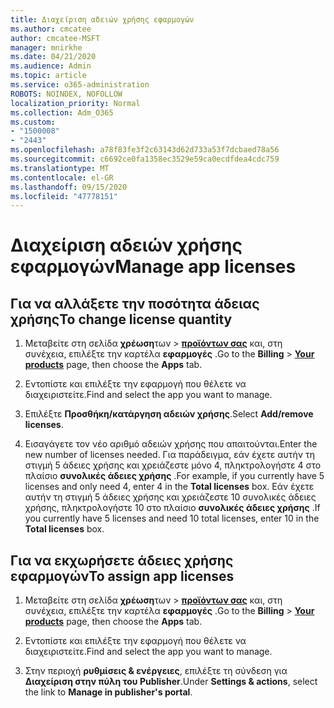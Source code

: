 ```yaml
---
title: Διαχείριση αδειών χρήσης εφαρμογών
ms.author: cmcatee
author: cmcatee-MSFT
manager: mnirkhe
ms.date: 04/21/2020
ms.audience: Admin
ms.topic: article
ms.service: o365-administration
ROBOTS: NOINDEX, NOFOLLOW
localization_priority: Normal
ms.collection: Adm_O365
ms.custom:
- "1500008"
- "2443"
ms.openlocfilehash: a78f83fe3f2c63143d62d733a53f7dcbaed78a56
ms.sourcegitcommit: c6692ce0fa1358ec3529e59ca0ecdfdea4cdc759
ms.translationtype: MT
ms.contentlocale: el-GR
ms.lasthandoff: 09/15/2020
ms.locfileid: "47778151"
---
```

# <a name="manage-app-licenses"></a><span data-ttu-id="09171-102">Διαχείριση αδειών χρήσης εφαρμογών</span><span class="sxs-lookup"><span data-stu-id="09171-102">Manage app licenses</span></span>

## <a name="to-change-license-quantity"></a><span data-ttu-id="09171-103">Για να αλλάξετε την ποσότητα άδειας χρήσης</span><span class="sxs-lookup"><span data-stu-id="09171-103">To change license quantity</span></span>

1. <span data-ttu-id="09171-104">Μεταβείτε στη σελίδα **χρέωση**των  >  **[προϊόντων σας](https://go.microsoft.com/fwlink/p/?linkid=842054)** και, στη συνέχεια, επιλέξτε την καρτέλα **εφαρμογές** .</span><span class="sxs-lookup"><span data-stu-id="09171-104">Go to the **Billing** > **[Your products](https://go.microsoft.com/fwlink/p/?linkid=842054)** page, then choose the **Apps** tab.</span></span>

2. <span data-ttu-id="09171-105">Εντοπίστε και επιλέξτε την εφαρμογή που θέλετε να διαχειριστείτε.</span><span class="sxs-lookup"><span data-stu-id="09171-105">Find and select the app you want to manage.</span></span>  

3. <span data-ttu-id="09171-106">Επιλέξτε **Προσθήκη/κατάργηση αδειών χρήσης**.</span><span class="sxs-lookup"><span data-stu-id="09171-106">Select **Add/remove licenses**.</span></span>

4. <span data-ttu-id="09171-107">Εισαγάγετε τον νέο αριθμό αδειών χρήσης που απαιτούνται.</span><span class="sxs-lookup"><span data-stu-id="09171-107">Enter the new number of licenses needed.</span></span> <span data-ttu-id="09171-108">Για παράδειγμα, εάν έχετε αυτήν τη στιγμή 5 άδειες χρήσης και χρειάζεστε μόνο 4, πληκτρολογήστε 4 στο πλαίσιο **συνολικές άδειες χρήσης** .</span><span class="sxs-lookup"><span data-stu-id="09171-108">For example, if you currently have 5 licenses and only need 4, enter 4 in the **Total licenses** box.</span></span> <span data-ttu-id="09171-109">Εάν έχετε αυτήν τη στιγμή 5 άδειες χρήσης και χρειάζεστε 10 συνολικές άδειες χρήσης, πληκτρολογήστε 10 στο πλαίσιο **συνολικές άδειες χρήσης** .</span><span class="sxs-lookup"><span data-stu-id="09171-109">If you currently have 5 licenses and need 10 total licenses, enter 10 in the **Total licenses** box.</span></span>

## <a name="to-assign-app-licenses"></a><span data-ttu-id="09171-110">Για να εκχωρήσετε άδειες χρήσης εφαρμογών</span><span class="sxs-lookup"><span data-stu-id="09171-110">To assign app licenses</span></span>

1. <span data-ttu-id="09171-111">Μεταβείτε στη σελίδα **χρέωση**των  >  **[προϊόντων σας](https://go.microsoft.com/fwlink/p/?linkid=842054)** και, στη συνέχεια, επιλέξτε την καρτέλα **εφαρμογές** .</span><span class="sxs-lookup"><span data-stu-id="09171-111">Go to the **Billing** > **[Your products](https://go.microsoft.com/fwlink/p/?linkid=842054)** page, then choose the **Apps** tab.</span></span>

2. <span data-ttu-id="09171-112">Εντοπίστε και επιλέξτε την εφαρμογή που θέλετε να διαχειριστείτε.</span><span class="sxs-lookup"><span data-stu-id="09171-112">Find and select the app you want to manage.</span></span>  

3. <span data-ttu-id="09171-113">Στην περιοχή **ρυθμίσεις & ενέργειες**, επιλέξτε τη σύνδεση για **Διαχείριση στην πύλη του Publisher**.</span><span class="sxs-lookup"><span data-stu-id="09171-113">Under **Settings & actions**, select the link to **Manage in publisher's portal**.</span></span>